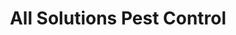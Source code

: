 ---
title: "All Solutions Pest Control"
url: /saint-charles/all-solutions-pest-control/
shop: Schädlingsbekämpfung
---